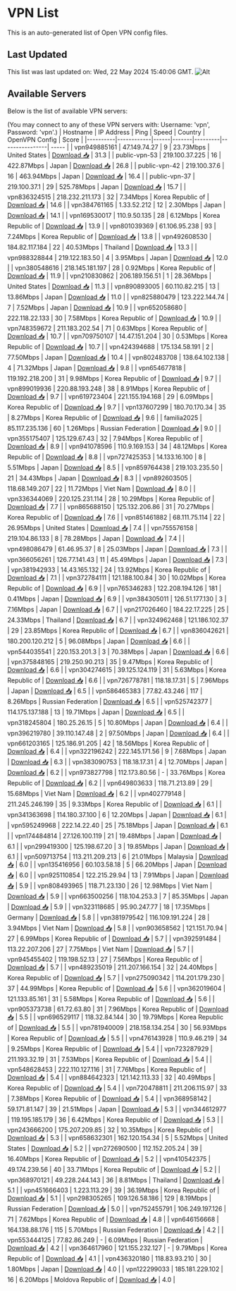 # VPN List

This is an auto-generated list of Open VPN config files.

## Last Updated

This list was last updated on: Wed, 22 May 2024 15:40:06 GMT.
![Alt](https://repobeats.axiom.co/api/embed/186b98318ef1479477931607c1ad7d823f12451f.svg "Repobeats analytics image")

## Available Servers

Below is the list of available VPN servers:

(You may connect to any of these VPN servers with: Username: 'vpn', Password: 'vpn'.)
| Hostname | IP Address | Ping | Speed | Country | OpenVPN Config | Score |
|----------|------------|------|-------|---------|----------------| ----- |
| vpn949885161 | 47.149.74.27 | 9 | 23.73Mbps | United States | [Download 📥](./configs/server_0_US.ovpn) | 31.3 |
| public-vpn-53 | 219.100.37.225 | 16 | 422.87Mbps | Japan | [Download 📥](./configs/server_1_JP.ovpn) | 26.8 |
| public-vpn-42 | 219.100.37.6 | 16 | 463.94Mbps | Japan | [Download 📥](./configs/server_2_JP.ovpn) | 16.4 |
| public-vpn-37 | 219.100.37.1 | 29 | 525.78Mbps | Japan | [Download 📥](./configs/server_3_JP.ovpn) | 15.7 |
| vpn836324515 | 218.232.211.173 | 32 | 7.34Mbps | Korea Republic of | [Download 📥](./configs/server_4_KR.ovpn) | 14.6 |
| vpn384761165 | 1.33.52.212 | 12 | 2.30Mbps | Japan | [Download 📥](./configs/server_5_JP.ovpn) | 14.1 |
| vpn169530017 | 110.9.50.135 | 28 | 6.12Mbps | Korea Republic of | [Download 📥](./configs/server_6_KR.ovpn) | 13.9 |
| vpn801039369 | 61.106.95.238 | 93 | 7.24Mbps | Korea Republic of | [Download 📥](./configs/server_7_KR.ovpn) | 13.8 |
| vpn492608530 | 184.82.117.184 | 22 | 40.53Mbps | Thailand | [Download 📥](./configs/server_8_TH.ovpn) | 13.3 |
| vpn988328844 | 219.122.183.50 | 4 | 3.95Mbps | Japan | [Download 📥](./configs/server_9_JP.ovpn) | 12.0 |
| vpn380548616 | 218.145.181.197 | 28 | 0.92Mbps | Korea Republic of | [Download 📥](./configs/server_10_KR.ovpn) | 11.9 |
| vpn210830862 | 206.189.156.51 | 1 | 28.36Mbps | United States | [Download 📥](./configs/server_11_US.ovpn) | 11.3 |
| vpn890893005 | 60.110.82.215 | 13 | 13.86Mbps | Japan | [Download 📥](./configs/server_12_JP.ovpn) | 11.0 |
| vpn825880479 | 123.222.144.74 | 7 | 7.52Mbps | Japan | [Download 📥](./configs/server_13_JP.ovpn) | 10.9 |
| vpn652058680 | 222.118.22.133 | 30 | 7.58Mbps | Korea Republic of | [Download 📥](./configs/server_14_KR.ovpn) | 10.9 |
| vpn748359672 | 211.183.202.54 | 71 | 0.63Mbps | Korea Republic of | [Download 📥](./configs/server_15_KR.ovpn) | 10.7 |
| vpn709750107 | 14.47.151.204 | 30 | 0.53Mbps | Korea Republic of | [Download 📥](./configs/server_16_KR.ovpn) | 10.7 |
| vpn424394688 | 175.134.58.191 | 2 | 77.50Mbps | Japan | [Download 📥](./configs/server_17_JP.ovpn) | 10.4 |
| vpn802483708 | 138.64.102.138 | 4 | 71.32Mbps | Japan | [Download 📥](./configs/server_18_JP.ovpn) | 9.8 |
| vpn654677818 | 119.192.218.200 | 31 | 9.98Mbps | Korea Republic of | [Download 📥](./configs/server_19_KR.ovpn) | 9.7 |
| vpn899019936 | 220.88.193.248 | 38 | 8.91Mbps | Korea Republic of | [Download 📥](./configs/server_20_KR.ovpn) | 9.7 |
| vpn619723404 | 221.155.194.168 | 29 | 6.09Mbps | Korea Republic of | [Download 📥](./configs/server_21_KR.ovpn) | 9.7 |
| vpn137607299 | 180.70.170.34 | 35 | 8.27Mbps | Korea Republic of | [Download 📥](./configs/server_22_KR.ovpn) | 9.6 |
| familia2025 | 85.117.235.136 | 60 | 1.26Mbps | Russian Federation | [Download 📥](./configs/server_23_RU.ovpn) | 9.0 |
| vpn355175407 | 125.129.67.43 | 32 | 7.94Mbps | Korea Republic of | [Download 📥](./configs/server_24_KR.ovpn) | 8.9 |
| vpn941078596 | 110.9.169.153 | 34 | 48.12Mbps | Korea Republic of | [Download 📥](./configs/server_25_KR.ovpn) | 8.8 |
| vpn727425353 | 14.133.16.100 | 8 | 5.51Mbps | Japan | [Download 📥](./configs/server_26_JP.ovpn) | 8.5 |
| vpn859764438 | 219.103.235.50 | 21 | 34.43Mbps | Japan | [Download 📥](./configs/server_27_JP.ovpn) | 8.3 |
| vpn892603505 | 118.68.149.207 | 22 | 11.72Mbps | Viet Nam | [Download 📥](./configs/server_28_VN.ovpn) | 8.0 |
| vpn336344069 | 220.125.231.114 | 28 | 10.29Mbps | Korea Republic of | [Download 📥](./configs/server_29_KR.ovpn) | 7.7 |
| vpn865688150 | 125.132.206.86 | 31 | 70.27Mbps | Korea Republic of | [Download 📥](./configs/server_30_KR.ovpn) | 7.6 |
| vpn851461882 | 68.111.75.114 | 22 | 26.95Mbps | United States | [Download 📥](./configs/server_31_US.ovpn) | 7.4 |
| vpn755576158 | 219.104.86.133 | 8 | 78.28Mbps | Japan | [Download 📥](./configs/server_32_JP.ovpn) | 7.4 |
| vpn498086479 | 61.46.95.37 | 8 | 25.03Mbps | Japan | [Download 📥](./configs/server_33_JP.ovpn) | 7.3 |
| vpn366056261 | 126.77.141.43 | 11 | 45.49Mbps | Japan | [Download 📥](./configs/server_34_JP.ovpn) | 7.3 |
| vpn381942933 | 14.43.165.132 | 24 | 13.92Mbps | Korea Republic of | [Download 📥](./configs/server_35_KR.ovpn) | 7.1 |
| vpn372784111 | 121.188.100.84 | 30 | 10.02Mbps | Korea Republic of | [Download 📥](./configs/server_36_KR.ovpn) | 6.9 |
| vpn765346283 | 122.208.194.126 | 181 | 0.41Mbps | Japan | [Download 📥](./configs/server_37_JP.ovpn) | 6.9 |
| vpn384305011 | 126.51.177.130 | 3 | 7.16Mbps | Japan | [Download 📥](./configs/server_38_JP.ovpn) | 6.7 |
| vpn217026460 | 184.22.17.225 | 25 | 24.33Mbps | Thailand | [Download 📥](./configs/server_39_TH.ovpn) | 6.7 |
| vpn324962468 | 121.186.102.37 | 29 | 23.85Mbps | Korea Republic of | [Download 📥](./configs/server_40_KR.ovpn) | 6.7 |
| vpn836042621 | 180.200.120.212 | 5 | 96.08Mbps | Japan | [Download 📥](./configs/server_41_JP.ovpn) | 6.6 |
| vpn544035541 | 220.153.201.3 | 3 | 70.38Mbps | Japan | [Download 📥](./configs/server_42_JP.ovpn) | 6.6 |
| vpn375848165 | 219.250.90.213 | 35 | 9.47Mbps | Korea Republic of | [Download 📥](./configs/server_43_KR.ovpn) | 6.6 |
| vpn304274615 | 39.125.124.119 | 31 | 5.63Mbps | Korea Republic of | [Download 📥](./configs/server_44_KR.ovpn) | 6.6 |
| vpn726778781 | 118.18.17.31 | 5 | 7.96Mbps | Japan | [Download 📥](./configs/server_45_JP.ovpn) | 6.5 |
| vpn586465383 | 77.82.43.246 | 117 | 8.26Mbps | Russian Federation | [Download 📥](./configs/server_46_RU.ovpn) | 6.5 |
| vpn525742377 | 114.175.137.188 | 13 | 19.71Mbps | Japan | [Download 📥](./configs/server_47_JP.ovpn) | 6.5 |
| vpn318245804 | 180.25.26.15 | 5 | 10.80Mbps | Japan | [Download 📥](./configs/server_48_JP.ovpn) | 6.4 |
| vpn396219780 | 39.110.147.48 | 2 | 97.50Mbps | Japan | [Download 📥](./configs/server_49_JP.ovpn) | 6.4 |
| vpn661203165 | 125.186.91.205 | 42 | 18.56Mbps | Korea Republic of | [Download 📥](./configs/server_50_KR.ovpn) | 6.4 |
| vpn322196242 | 222.145.171.56 | 9 | 7.68Mbps | Japan | [Download 📥](./configs/server_51_JP.ovpn) | 6.3 |
| vpn383090753 | 118.18.17.31 | 4 | 12.70Mbps | Japan | [Download 📥](./configs/server_52_JP.ovpn) | 6.2 |
| vpn973827798 | 112.173.80.56 | - | 33.76Mbps | Korea Republic of | [Download 📥](./configs/server_53_KR.ovpn) | 6.2 |
| vpn649803633 | 118.71.213.89 | 29 | 15.68Mbps | Viet Nam | [Download 📥](./configs/server_54_VN.ovpn) | 6.2 |
| vpn402779148 | 211.245.246.199 | 35 | 9.33Mbps | Korea Republic of | [Download 📥](./configs/server_55_KR.ovpn) | 6.1 |
| vpn341363698 | 114.180.37.100 | 6 | 12.20Mbps | Japan | [Download 📥](./configs/server_56_JP.ovpn) | 6.1 |
| vpn595249968 | 222.14.22.40 | 25 | 75.18Mbps | Japan | [Download 📥](./configs/server_57_JP.ovpn) | 6.1 |
| vpn174484814 | 27.126.100.119 | 21 | 19.48Mbps | Japan | [Download 📥](./configs/server_58_JP.ovpn) | 6.1 |
| vpn299419300 | 125.198.67.20 | 3 | 19.85Mbps | Japan | [Download 📥](./configs/server_59_JP.ovpn) | 6.1 |
| vpn509713754 | 113.211.209.213 | 6 | 21.01Mbps | Malaysia | [Download 📥](./configs/server_60_MY.ovpn) | 6.0 |
| vpn135416956 | 60.103.58.18 | 5 | 66.20Mbps | Japan | [Download 📥](./configs/server_61_JP.ovpn) | 6.0 |
| vpn925110854 | 122.215.29.94 | 13 | 7.91Mbps | Japan | [Download 📥](./configs/server_62_JP.ovpn) | 5.9 |
| vpn808493965 | 118.71.23.130 | 26 | 12.98Mbps | Viet Nam | [Download 📥](./configs/server_63_VN.ovpn) | 5.9 |
| vpn663500256 | 118.104.253.3 | 7 | 85.35Mbps | Japan | [Download 📥](./configs/server_64_JP.ovpn) | 5.9 |
| vpn323118685 | 95.90.247.77 | 18 | 17.35Mbps | Germany | [Download 📥](./configs/server_65_DE.ovpn) | 5.8 |
| vpn381979542 | 116.109.191.224 | 28 | 3.94Mbps | Viet Nam | [Download 📥](./configs/server_66_VN.ovpn) | 5.8 |
| vpn903658562 | 121.151.70.94 | 27 | 6.99Mbps | Korea Republic of | [Download 📥](./configs/server_67_KR.ovpn) | 5.7 |
| vpn392591484 | 113.22.207.206 | 27 | 7.75Mbps | Viet Nam | [Download 📥](./configs/server_68_VN.ovpn) | 5.7 |
| vpn945455402 | 119.198.52.13 | 27 | 7.56Mbps | Korea Republic of | [Download 📥](./configs/server_69_KR.ovpn) | 5.7 |
| vpn489235019 | 211.207.166.154 | 32 | 24.40Mbps | Korea Republic of | [Download 📥](./configs/server_70_KR.ovpn) | 5.7 |
| vpn275090342 | 114.201.179.230 | 37 | 44.99Mbps | Korea Republic of | [Download 📥](./configs/server_71_KR.ovpn) | 5.6 |
| vpn362019604 | 121.133.85.161 | 31 | 5.58Mbps | Korea Republic of | [Download 📥](./configs/server_72_KR.ovpn) | 5.6 |
| vpn905373738 | 61.72.63.80 | 31 | 7.96Mbps | Korea Republic of | [Download 📥](./configs/server_73_KR.ovpn) | 5.5 |
| vpn696529117 | 118.32.84.144 | 30 | 19.79Mbps | Korea Republic of | [Download 📥](./configs/server_74_KR.ovpn) | 5.5 |
| vpn781940009 | 218.158.134.254 | 30 | 56.93Mbps | Korea Republic of | [Download 📥](./configs/server_75_KR.ovpn) | 5.5 |
| vpn476143928 | 110.9.46.219 | 34 | 9.25Mbps | Korea Republic of | [Download 📥](./configs/server_76_KR.ovpn) | 5.4 |
| vpn723287929 | 211.193.32.19 | 31 | 7.53Mbps | Korea Republic of | [Download 📥](./configs/server_77_KR.ovpn) | 5.4 |
| vpn548628453 | 222.110.127.116 | 31 | 7.76Mbps | Korea Republic of | [Download 📥](./configs/server_78_KR.ovpn) | 5.4 |
| vpn884642323 | 121.142.113.33 | 32 | 40.49Mbps | Korea Republic of | [Download 📥](./configs/server_79_KR.ovpn) | 5.4 |
| vpn720478811 | 211.206.115.97 | 33 | 7.38Mbps | Korea Republic of | [Download 📥](./configs/server_80_KR.ovpn) | 5.4 |
| vpn368958142 | 59.171.81.147 | 39 | 21.51Mbps | Japan | [Download 📥](./configs/server_81_JP.ovpn) | 5.3 |
| vpn344612977 | 119.195.185.179 | 36 | 6.42Mbps | Korea Republic of | [Download 📥](./configs/server_82_KR.ovpn) | 5.3 |
| vpn243666200 | 175.207.209.85 | 32 | 10.35Mbps | Korea Republic of | [Download 📥](./configs/server_83_KR.ovpn) | 5.3 |
| vpn658632301 | 162.120.154.34 | 5 | 5.52Mbps | United States | [Download 📥](./configs/server_84_US.ovpn) | 5.2 |
| vpn272690500 | 112.152.205.24 | 39 | 16.40Mbps | Korea Republic of | [Download 📥](./configs/server_85_KR.ovpn) | 5.2 |
| vpn410542375 | 49.174.239.56 | 40 | 33.71Mbps | Korea Republic of | [Download 📥](./configs/server_86_KR.ovpn) | 5.2 |
| vpn368970121 | 49.228.244.143 | 36 | 8.81Mbps | Thailand | [Download 📥](./configs/server_87_TH.ovpn) | 5.1 |
| vpn451666403 | 1.223.113.29 | 39 | 36.19Mbps | Korea Republic of | [Download 📥](./configs/server_88_KR.ovpn) | 5.1 |
| vpn298305265 | 109.126.58.186 | 129 | 8.19Mbps | Russian Federation | [Download 📥](./configs/server_89_RU.ovpn) | 5.0 |
| vpn752455791 | 106.249.197.126 | 71 | 7.62Mbps | Korea Republic of | [Download 📥](./configs/server_90_KR.ovpn) | 4.8 |
| vpn646156668 | 164.138.88.176 | 115 | 5.70Mbps | Russian Federation | [Download 📥](./configs/server_91_RU.ovpn) | 4.2 |
| vpn553444125 | 77.82.86.249 | - | 6.09Mbps | Russian Federation | [Download 📥](./configs/server_92_RU.ovpn) | 4.2 |
| vpn364617960 | 121.155.232.127 | - | 9.79Mbps | Korea Republic of | [Download 📥](./configs/server_93_KR.ovpn) | 4.1 |
| vpn436320180 | 118.83.93.210 | 30 | 1.80Mbps | Japan | [Download 📥](./configs/server_94_JP.ovpn) | 4.0 |
| vpn122299033 | 185.181.229.102 | 16 | 6.20Mbps | Moldova Republic of | [Download 📥](./configs/server_95_MD.ovpn) | 4.0 |
